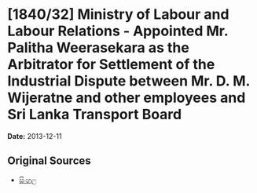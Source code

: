 # [1840/32] Ministry of Labour and Labour Relations - Appointed Mr. Palitha Weerasekara as the Arbitrator for Settlement of the Industrial Dispute between Mr. D. M. Wijeratne and other employees and Sri Lanka Transport Board

**Date:** 2013-12-11

## Original Sources

- [සිංහල](https://documents.gov.lk/view/extra-gazettes/2013/12/1840-32_S.pdf)
